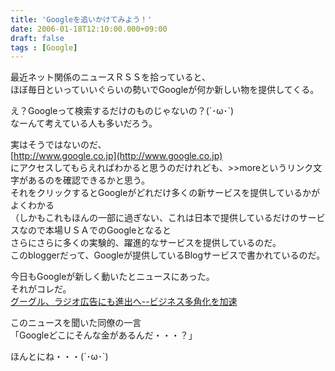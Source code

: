 ```yaml
---
title: 'Googleを追いかけてみよう！'
date: 2006-01-18T12:10:00.000+09:00
draft: false
tags : [Google]
---
```


  
最近ネット関係のニュースＲＳＳを拾っていると、  
ほぼ毎日といっていいぐらいの勢いでGoogleが何か新しい物を提供してくる。  
  
え？Googleって検索するだけのものじゃないの？(´･ω･\`)  
なーんて考えている人も多いだろう。  
  
実はそうではないのだ、  
[http://www.google.co.jp](http://www.google.co.jp)  
にアクセスしてもらえればわかると思うのだけれども、\>>moreというリンク文字があるのを確認できるかと思う。  
それをクリックするとGoogleがどれだけ多くの新サービスを提供しているかがよくわかる  
（しかもこれもほんの一部に過ぎない、これは日本で提供しているだけのサービスなので本場ＵＳＡでのGoogleとなると  
さらにさらに多くの実験的、躍進的なサービスを提供しているのだ。  
このbloggerだって、Googleが提供しているBlogサービスで書かれているのだ。  
  
今日もGoogleが新しく動いたとニュースにあった。  
それがコレだ。  
[グーグル、ラジオ広告にも進出へ--ビジネス多角化を加速](http://japan.cnet.com/news/biz/story/0,2000050156,20094622,00.htm "Googleがラジオ会社を買収!?")  
  
このニュースを聞いた同僚の一言  
「Googleどこにそんな金があるんだ・・・？」  
  
ほんとにね・・・(´･ω･\`)